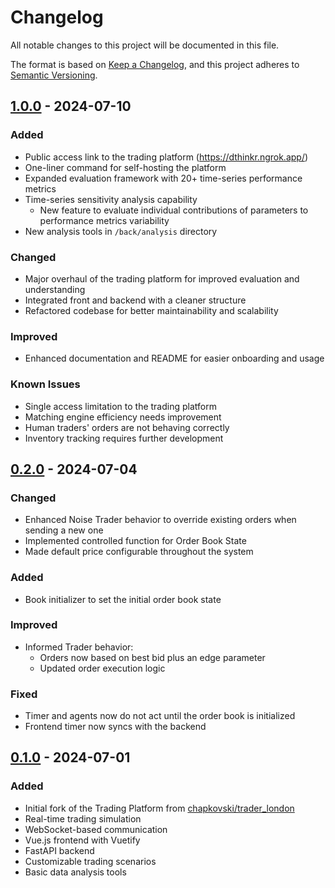 # Changelog

All notable changes to this project will be documented in this file.

The format is based on [Keep a Changelog](https://keepachangelog.com/en/1.0.0/),
and this project adheres to [Semantic Versioning](https://semver.org/spec/v2.0.0.html).

## [1.0.0] - 2024-07-10

### Added
- Public access link to the trading platform (https://dthinkr.ngrok.app/)
- One-liner command for self-hosting the platform
- Expanded evaluation framework with 20+ time-series performance metrics
- Time-series sensitivity analysis capability
  - New feature to evaluate individual contributions of parameters to performance metrics variability
- New analysis tools in `/back/analysis` directory

### Changed
- Major overhaul of the trading platform for improved evaluation and understanding
- Integrated front and backend with a cleaner structure
- Refactored codebase for better maintainability and scalability

### Improved
- Enhanced documentation and README for easier onboarding and usage

### Known Issues
- Single access limitation to the trading platform
- Matching engine efficiency needs improvement
- Human traders' orders are not behaving correctly
- Inventory tracking requires further development

## [0.2.0] - 2024-07-04

### Changed
- Enhanced Noise Trader behavior to override existing orders when sending a new one
- Implemented controlled function for Order Book State
- Made default price configurable throughout the system

### Added
- Book initializer to set the initial order book state

### Improved
- Informed Trader behavior:
  - Orders now based on best bid plus an edge parameter
  - Updated order execution logic

### Fixed
- Timer and agents now do not act until the order book is initialized
- Frontend timer now syncs with the backend

## [0.1.0] - 2024-07-01

### Added
- Initial fork of the Trading Platform from [chapkovski/trader_london](https://github.com/chapkovski/trader_london)
- Real-time trading simulation
- WebSocket-based communication
- Vue.js frontend with Vuetify
- FastAPI backend
- Customizable trading scenarios
- Basic data analysis tools

[1.0.0]: https://github.com/dthinkr/trading_platform/compare/v0.2.0...v1.0.0
[0.2.0]: https://github.com/dthinkr/trading_platform/compare/v0.1.0...v0.2.0
[0.1.0]: https://github.com/dthinkr/trading_platform/releases/tag/v0.1.0